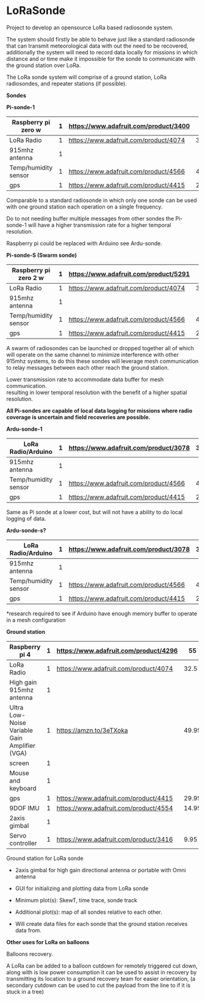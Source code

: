 # LoRaSonde

Project to develop an opensource LoRa based radiosonde system.

The system should firstly be able to behave just like a standard radiosonde that
can transmit meteorological data with out the need to be recovered, additionally
the system will need to record data locally for missions in which distance and
or time make it impossible for the sonde to communicate with the ground station
over LoRa.

The LoRa sonde system will comprise of a ground station, LoRa radiosondes, and
repeater stations (if possible).

**Sondes**

**Pi-sonde-1**

| Raspberry pi zero w  | 1 | https://www.adafruit.com/product/3400 | 10    |
|----------------------|---|---------------------------------------|-------|
| LoRa Radio           | 1 | https://www.adafruit.com/product/4074 | 32.5  |
| 915mhz antenna       | 1 |                                       |       |
| Temp/humidity sensor | 1 | https://www.adafruit.com/product/4566 | 4.50  |
| gps                  | 1 | https://www.adafruit.com/product/4415 | 29.95 |

Comparable to a standard radiosonde in which only one sonde can be used with one
ground station each operation on a single frequency.

Do to not needing buffer multiple messages from other sondes the Pi-sonde-1 will
have a higher transmission rate for a higher temporal resolution.

Raspberry pi could be replaced with Arduino see Ardu-sonde.

**Pi-sonde-S (Swarm sonde)**

| Raspberry pi zero 2 w | 1 | https://www.adafruit.com/product/5291 | 15    |
|-----------------------|---|---------------------------------------|-------|
| LoRa Radio            | 1 | https://www.adafruit.com/product/4074 | 32.5  |
| 915mhz antenna        | 1 |                                       |       |
| Temp/humidity sensor  | 1 | https://www.adafruit.com/product/4566 | 4.50  |
| gps                   | 1 | https://www.adafruit.com/product/4415 | 29.95 |

A swarm of radiosondes can be launched or dropped together all of which will
operate on the same channel to minimize interference with other 915mhz systems,
to do this these sondes will leverage mesh communication to relay messages
between each other reach the ground station.

Lower transmission rate to accommodate data buffer for mesh communication.   
resulting in lower temporal resolution with the benefit of a higher spatial
resolution.

**All Pi-sondes are capable of local data logging for missions where radio
coverage is uncertain and field recoveries are possible.**

**Ardu-sonde-1**

| LoRa Radio/Arduino   | 1 | https://www.adafruit.com/product/3078 | 34.95 |
|----------------------|---|---------------------------------------|-------|
| 915mhz antenna       | 1 |                                       |       |
| Temp/humidity sensor | 1 | https://www.adafruit.com/product/4566 | 4.50  |
| gps                  | 1 | https://www.adafruit.com/product/4415 | 29.95 |

Same as Pi sonde at a lower cost, but will not have a ability to do local
logging of data.

**Ardu-sonde-s?**

| LoRa Radio/Arduino   | 1 | https://www.adafruit.com/product/3078 | 34.95 |
|----------------------|---|---------------------------------------|-------|
| 915mhz antenna       | 1 |                                       |       |
| Temp/humidity sensor | 1 | https://www.adafruit.com/product/4566 | 4.50  |
| gps                  | 1 | https://www.adafruit.com/product/4415 | 29.95 |


*research required to see if Arduino have enough memory buffer to operate in a
mesh configuration

**Ground station**

| Raspberry pi 4                                | 1 | https://www.adafruit.com/product/4296 | 55    |
|-----------------------------------------------|---|---------------------------------------|-------|
| LoRa Radio                                    | 1 | https://www.adafruit.com/product/4074 | 32.5  |
| High gain 915mhz antenna                      | 1 |                                       |       |
| Ultra Low-Noise Variable Gain Amplifier (VGA) | 1 | https://amzn.to/3eTXoka               | 49.95 |
| screen                                        | 1 |                                       |       |
| Mouse and keyboard                            | 1 |                                       |       |
| gps                                           | 1 | https://www.adafruit.com/product/4415 | 29.95 |
| 9DOF IMU                                      | 1 | https://www.adafruit.com/product/4554 | 14.95 |
| 2axis gimbal                                  | 1 |                                       |       |
| Servo controller                              | 1 | https://www.adafruit.com/product/3416 | 9.95  |

Ground station for LoRa sonde

-   2axis gimbal for high gain directional antenna or portable with Omni antenna

-   GUI for initializing and plotting data from LoRa sonde

-   Minimum plot(s): SkewT, time trace, sonde track

-   Additional plot(s): map of all sondes relative to each other.

-   Will create data files for each sonde that the ground station receives data
    from.

**Other uses for LoRa on balloons**

Balloons recovery.

A LoRa can be added to a balloon cutdown for remotely triggered cut down, along
with is low power consumption it can be used to assist in recovery by
transmitting its location to a ground recovery team for easier orientation, (a
secondary cutdown can be used to cut the payload from the line to if it is stuck
in a tree)

